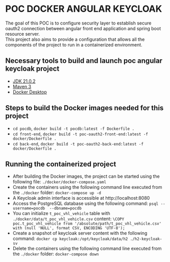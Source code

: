 # POC DOCKER ANGULAR KEYCLOAK
The goal of this POC is to configure security layer to establish secure oauth2 connection between angular front end application and spring boot resource server.  
This project also aims to provide a configuration that allows all the components of the project to run in a containerized environment.

## Necessary tools to build and launch poc angular keycloak project

- [JDK 21.0.2](https://jdk.java.net/21/)
- [Maven 3](https://maven.apache.org)
- [Docker Desktop](https://docs.docker.com/get-started/overview/)


## Steps to build the Docker images needed for this project
- ``cd pocdb``, ``docker build -t pocdb:latest -f Dockerfile .``
- ``cd front-end``, ``docker build -t poc-oauth2-front-end:latest -f docker/Dockerfile .``
- ``cd back-end``, ``docker build -t poc-oauth2-back-end:latest -f docker/Dockerfile .``

## Running the containerized project

- After building the Docker images, the project can be started using the following file: ``./docker/docker-compose.yaml``
- Create the containers using the following command line executed from the ``./docker`` folder: ``docker-compose up -d``
- A Keycloak admin interface is accessible at http://localhost:8080
- Access the PostgreSQL database using the following command: ``psql --username=pocdb  --dbname=pocdb``
- You can initialize ``t_poc_vhl_vehicle`` table with ``./docker/data/t_poc_vhl_vehicle.csv`` content: ``\COPY poc.t_poc_vhl_vehicle from '/absolute/path/t_poc_vhl_vehicle.csv' with (null 'NULL', format CSV, ENCODING 'UTF-8');``
- Create a snapshot of keycloak server content with the following command: ``docker cp keycloak:/opt/keycloak/data/h2 ./h2-keycloak-sv``
- Delete the containers using the following command line executed from the ``./docker`` folder: ``docker-compose down``
